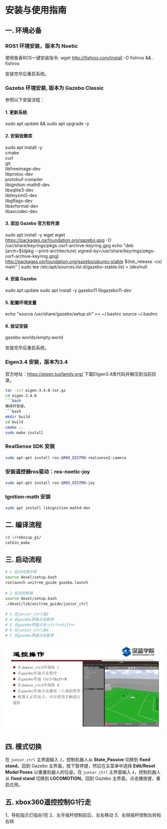 # 安装与使用指南

## 一. 环境必备

### ROS1 环境安装，版本为 Noetic

使用鱼香ROS一键安装指令:
wget <http://fishros.com/install> -O fishros && . fishros

安装完毕后重启系统。

### Gazebo 环境安装, 版本为 Gazebo Classic

参照以下安装流程：

#### 1. 更新系统

sudo apt update && sudo apt upgrade -y

#### 2. 安装依赖库

sudo apt install -y \
    cmake \
    curl \
    git \
    libfreeimage-dev \
    libprotoc-dev \
    protobuf-compiler \
    libignition-math6-dev \
    libsqlite3-dev \
    libtinyxml2-dev \
    libgflags-dev \
    libavformat-dev \
    libavcodec-dev

#### 3. 添加 Gazebo 官方软件源

sudo apt install -y wget
wget <https://packages.osrfoundation.org/gazebo.gpg> -O /usr/share/keyrings/pkgs-osrf-archive-keyring.gpg
echo "deb [arch=$(dpkg --print-architecture) signed-by=/usr/share/keyrings/pkgs-osrf-archive-keyring.gpg] http://packages.osrfoundation.org/gazebo/ubuntu-stable $(lsb_release -cs) main" | sudo tee /etc/apt/sources.list.d/gazebo-stable.list > /dev/null

#### 4. 安装 Gazebo

sudo apt update
sudo apt install -y gazebo11 libgazebo11-dev

#### 5. 配置环境变量

echo "source /usr/share/gazebo/setup.sh" >> ~/.bashrc
source ~/.bashrc

#### 6. 验证安装

gazebo worlds/empty.world

安装完毕后重启系统。

### Eigen3.4 安装，版本为3.4

官方地址：<https://eigen.tuxfamily.org/>
下载Eligen3.4库代码并解压到当前目录。

```bash
tar -xzf eigen-3.4.0.tar.gz
cd eigen-3.4.0
```bash
编译并安装。
```bash
mkdir build
cd build
cmake ..
sudo make install
```

### RealSense SDK 安装

```bash
sudo apt-get install ros-$ROS_DISTRO-realsense2-camera
```

### 安装遥控器ros驱动：ros-noetic-joy

```bash
sudo apt-get install ros-$ROS_DISTRO-joy
```

### Ignition-math 安装

```bash
sudo apt install libignition-math4-dev
```

## 二. 编译流程

```bash
cd ~/robocup_g1/
catkin_make
```

## 三. 启动流程

```bash
# 1 启动仿真环境
source devel/setup.bash
roslaunch unitree_guide gazebo.launch

# 2 启动控制器
source devel/setup.bash
./devel/lib/unitree_guide/junior_ctrl 

# 3 在junior_ctrl按2
# 4 在gazebo界面点击暂停
# 5 在gazebo界面点击:ctrl+shift+r
# 6 在junior_ctrl按4
# 7 在gazebo界面点击暂停
```

![alt text](../../data/img/robocup_g1.jpg)

## 四. 模式切换

在 `junior_ctrl` 主界面输入 `2`，控制机器人从 **State_Passive** 切换到 **fixed stand**。回到 Gazebo 主界面，按下暂停键，然后在主菜单中选择 **Edit/Reset Model Poses** 以重置机器人的位姿。在 `junior_ctrl` 主界面输入 `4`，控制机器人从 **fixed stand** 切换到 **LOCOMOTION**。回到 Gazebo 主界面，点击播放键，重启应用。

## 五. xbox360遥控控制G1行走

1、导航指示灯指向1亮
2、左手摇杆控制前后、左右移动
3、右侧摇杆控制左转和右转

